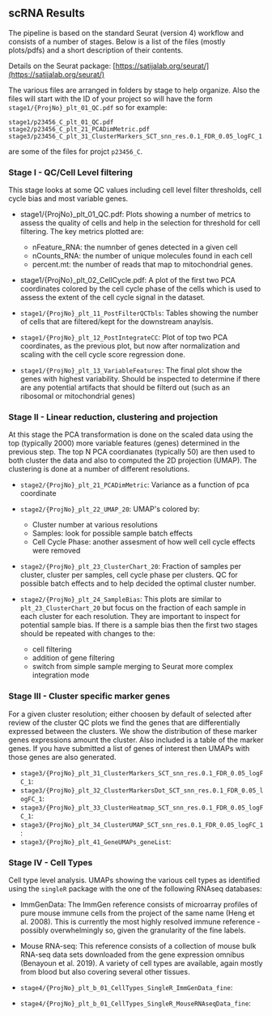 ## scRNA Results

The pipeline is based on the standard Seurat (version 4) workflow and consists of a number of stages. Below is a list of the files (mostly plots/pdfs) and a short description of their contents.

Details on the Seurat package: [https://satijalab.org/seurat/](https://satijalab.org/seurat/)

The various files are arranged in folders by stage to help organize. Also the files will start with the ID of your project so will have the form `stage1/{ProjNo}_plt_01_QC.pdf` so for example:
```
stage1/p23456_C_plt_01_QC.pdf
stage2/p23456_C_plt_21_PCADimMetric.pdf
stage3/p23456_C_plt_31_ClusterMarkers_SCT_snn_res.0.1_FDR_0.05_logFC_1.pdf
```
are some of the files for projct `p23456_C`. 

### Stage I - QC/Cell Level filtering

This stage looks at some QC values including cell level filter thresholds, cell cycle bias and most variable genes.

- stage1/{ProjNo}_plt_01_QC.pdf: Plots showing a number of metrics to assess the quality of cells and help in the selection for threshold for cell filtering. The key metrics plotted are:
    - nFeature_RNA: the numnber of genes detected in a given cell
    - nCounts_RNA: the number of unique molecules found in each cell
    - percent.mt: the number of reads that map to mitochondrial genes.

- stage1/{ProjNo}_plt_02_CellCycle.pdf: A plot of the first two PCA coordinates colored by the cell cycle phase of the cells which is used to assess the extent of the cell cycle signal in the dataset.

- `stage1/{ProjNo}_plt_11_PostFilterQCTbls`: Tables showing the number of cells that are filtered/kept for the downstream anaylsis.

- `stage1/{ProjNo}_plt_12_PostIntegrateCC`: Plot of top two PCA coordinates, as the previous plot, but now after normalization and scaling with the cell cycle score regression done.

- `stage1/{ProjNo}_plt_13_VariableFeatures`: The final plot show the genes with highest variability. Should be inspected to determine if there are any potential artifacts that should be filterd out (such as an ribosomal or mitochondrial genes)

### Stage II - Linear reduction, clustering and projection

At this stage the PCA transformation is done on the scaled data using the top (typically 2000) more variable features (genes) determined in the previous step. The top N PCA coordianates (typically 50) are then used to both cluster the data and also to computed the 2D projection (UMAP). The clustering is done at a number of different resolutions.

- `stage2/{ProjNo}_plt_21_PCADimMetric`: Variance as a function of pca coordinate

- `stage2/{ProjNo}_plt_22_UMAP_20`: UMAP's colored by:
    - Cluster number at various resolutions
    - Samples: look for possible sample batch effects
    - Cell Cycle Phase: another assesment of how well cell cycle effects were removed

- `stage2/{ProjNo}_plt_23_ClusterChart_20`: Fraction of samples per cluster, cluster per samples, cell cycle phase per clusters. QC for possible batch effects and to help decided the optimal cluster number.

- `stage2/{ProjNo}_plt_24_SampleBias`: This plots are similar to `plt_23_ClusterChart_20` but focus on the fraction of each sample in each cluster for each resolution. They are important to inspect for potential sample bias. If there is a sample bias then the first two stages should be repeated with changes to the:
    - cell filtering
    - addition of gene filtering
    - switch from simple sample merging to Seurat more complex integration mode

### Stage III - Cluster specific marker genes

For a given cluster resolution; either choosen by default of selected after review of the cluster QC plots we find the genes that are differentially expressed between the clusters. We show the distribution of these marker genes expressions amount the cluster. Also included is a table of the marker genes. If you have submitted a list of genes of interest then UMAPs with those genes are also generated. 

- `stage3/{ProjNo}_plt_31_ClusterMarkers_SCT_snn_res.0.1_FDR_0.05_logFC_1`: 
- `stage3/{ProjNo}_plt_32_ClusterMarkersDot_SCT_snn_res.0.1_FDR_0.05_logFC_1`: 
- `stage3/{ProjNo}_plt_33_ClusterHeatmap_SCT_snn_res.0.1_FDR_0.05_logFC_1`: 
- `stage3/{ProjNo}_plt_34_ClusterUMAP_SCT_snn_res.0.1_FDR_0.05_logFC_1`: 
- `stage3/{ProjNo}_plt_41_GeneUMAPs_geneList`:

### Stage IV - Cell Types

Cell type level analysis. UMAPs showing the various cell types as identified using the `singleR` package with the one of the following RNAseq databases:

- ImmGenData: The ImmGen reference consists of microarray profiles of pure mouse immune cells from the project of the same name (Heng et al. 2008). This is currently the most highly resolved immune reference - possibly overwhelmingly so, given the granularity of the fine labels.

- Mouse RNA-seq: This reference consists of a collection of mouse bulk RNA-seq data sets downloaded from the gene expression omnibus (Benayoun et al. 2019). A variety of cell types are available, again mostly from blood but also covering several other tissues.

- `stage4/{ProjNo}_plt_b_01_CellTypes_SingleR_ImmGenData_fine`: 
- `stage4/{ProjNo}_plt_b_01_CellTypes_SingleR_MouseRNAseqData_fine`: 
